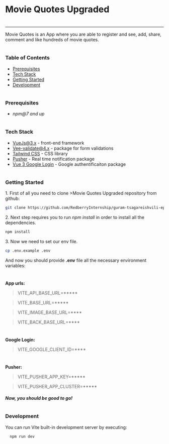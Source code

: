 <div style="display:flex; align-items: center">
  <h1 style="position:relative; top: -6px" >Movie Quotes Upgraded</h1>
</div>

---
Movie Quotes is an App where you are able to register and see, add, share, comment and like hundreds of movie quotes.

#
### Table of Contents
* [Prerequisites](#prerequisites)
* [Tech Stack](#tech-stack)
* [Getting Started](#getting-started)
* [Development](#development)

#
### Prerequisites

* *npm@7 and up*
#
### Tech Stack

* [VueJs@3.x](https://vuejs.org/guide/introduction.html) - front-end framework
* [Vee-validate@4.x](https://vee-validate.logaretm.com/v4/) - package for form validations
* [Tailwind CSS](https://tailwindcss.com) - CSS library
* [Pusher](https://pusher.com) - Real time notification package
* [Vue 3 Google Login](https://yobaji.github.io/vue3-google-login/) - Google authentificaiton package

#
### Getting Started
1\. First of all you need to clone >Movie Quotes Upgraded repository from github:
```sh
git clone https://github.com/RedberryInternship/guram-tsagareishvili-epic-movie-quotes-front
```

2\. Next step requires you to run *npm install* in order to install all the dependencies.
```sh
npm install
```
3\. Now we need to set our env file. 
```sh
cp .env.example .env
```
And now you should provide **.env** file all the necessary environment variables:

#
**App urls:**
>VITE_API_BASE_URL=*****

>VITE_BASE_URL=*****

>VITE_IMAGE_BASE_URL=****

>VITE_BACK_BASE_URL=****

#
**Google Login:**
>VITE_GOOGLE_CLIENT_ID=****

#
**Pusher:**
>VITE_PUSHER_APP_KEY=*****

>VITE_PUSHER_APP_CLUSTER=*****

##### Now, you should be good to go!

#
### Development

You can run Vite built-in development server by executing:

```sh
  npm run dev
```
